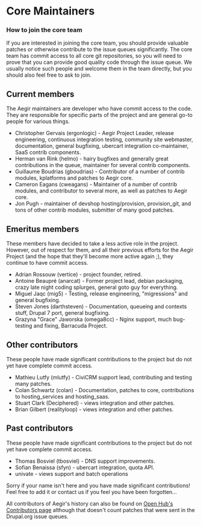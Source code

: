 Core Maintainers
================

### How to join the core team

If you are interested in joining the core team, you should provide valuable patches or otherwise contribute to the issue queues significantly. The core team has commit access to all core git repositories, so you will need to prove that you can provide good quality code through the issue queue. We usually notice such people and welcome them in the team directly, but you should also feel free to ask to join.


Current members
---------------

The Aegir maintainers are developer who have commit access to the code. They are responsible for specific parts of the project and are general go-to people for various things.

* Christopher Gervais (ergonlogic) - Aegir Project Leader, release engineering, continuous integration testing, community site webmaster, documentation, general bugfixing, ubercart integration co-maintainer, SaaS contrib components.
* Herman van Rink (helmo) - hairy bugfixes and generally great contributions in the queue, maintainer for several contrib components.
* Guillaume Boudrias (gboudrias) - Contributor of a number of contrib modules, kplatforms and patches to Aegir core.
* Cameron Eagans (cweagans) - Maintainer of a number of contrib modules, and contributor to several more, as well as patches to Aegir core.
* Jon Pugh - maintainer of devshop hosting/provision, provision_git, and tons of other contrib modules, submitter of many good patches.


Emeritus members
----------------

These members have decided to take a less active role in the project. However, out of respect for them, and all their previous efforts for the Aegir Project (and the hope that they'll become more active again ;), they continue to have commit access.


* Adrian Rossouw (vertice) - project founder, retired.
* Antoine Beaupré (anarcat) - Former project lead, debian packaging, crazy late night coding splurges, general goto guy for everything.
* Miguel Jaqc (mig5) - Testing, release engineering, "migressions" and general bugfixing.
* Steven Jones (darthsteven) - Documentation, queueing and contexts stuff, Drupal 7 port, general bugfixing.
* Grazyna "Grace" Jaworska (omega8cc) - Nginx support, much bug-testing and fixing, Barracuda Project.


Other contributors
------------------

These people have made significant contributions to the project but do not yet have complete commit access.

* Mathieu Lutfy (mlutfy) - CiviCRM support lead, contributing and testing many patches.
* Colan Schwartz (colan) - Documentation, patches to core, contributions to hosting_services and hosting_saas.
* Stuart Clark (Deciphered) - views integration and other patches.
* Brian Gilbert (realityloop) - views integration and other patches.


Past contributors
-----------------

These people have made significant contributions to the project but do not yet have complete commit access.

* Thomas Bosviel (tbosviel) - DNS support improvements.
* Sofian Benaissa (sfyn) - ubercart integration, quota API.
* univate - views support and batch operations


Sorry if your name isn't here and you have made significant contributions! Feel free to add it or contact us if you feel you have been forgotten...

All contributors of Aegir's history can also be found on [Open Hub's Contributors page](https://www.openhub.net/p/aegirproject/contributors/summary) although that doesn't count patches that were sent in the Drupal.org issue queues.


